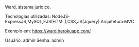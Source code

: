 Ward, sistema juridico.

Tecnologias utilizadas: NodeJS- ExpressJS,MySQL,EJS(HTML),CSS,JS(Jquery)
Arquitetura:MVC

Exemplo em: https://ward.herokuapp.com/

Usuário:
admin
Senha:
admin

